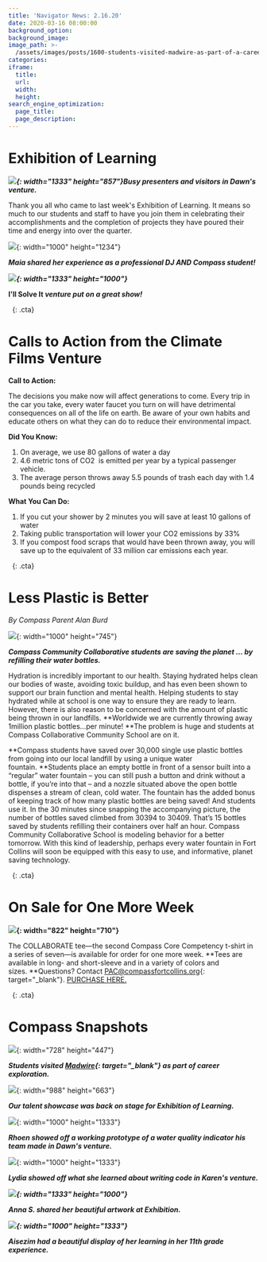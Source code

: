 ```yaml
---
title: 'Navigator News: 2.16.20'
date: 2020-03-16 08:00:00
background_option:
background_image:
image_path: >-
  /assets/images/posts/1600-students-visited-madwire-as-part-of-a-career-exploration.jpg
categories:
iframe:
  title:
  url:
  width:
  height:
search_engine_optimization:
  page_title:
  page_description:
---
```


# Exhibition of Learning

***![](/assets/images/busy-presenters-and-visitors-in-dawn-s-coding-venture.jpg){: width="1333" height="857"}Busy presenters and visitors in Dawn's venture.***

Thank you all who came to last week's Exhibition of Learning. It means so much to our students and staff to have you join them in celebrating their accomplishments and the completion of projects they have poured their time and energy into over the quarter.

![](/assets/images/maia-shared-her-life-as-a-professional-dj-at-exhibition.jpg){: width="1000" height="1234"}

***Maia shared her experience as a professional DJ AND Compass student\!***

***![](/assets/images/i-ll-solve-it-venture-put-on-a-great-show-at-exhibition.jpg){: width="1333" height="1000"}***

**I'll Solve It&nbsp;*venture put on a great show\!***

&nbsp;
{: .cta}

# **Calls to Action from the Climate Films Venture**

**Call to Action:**

The decisions you make now will affect generations to come. Every trip in the car you take, every water faucet you turn on will have detrimental consequences on all of the life on earth. Be aware of your own habits and educate others on what they can do to reduce their environmental impact.&nbsp;

**Did You Know:**

1. On average, we use 80 gallons of water a day
2. 4\.6 metric tons of CO2&nbsp; is emitted per year by a typical passenger vehicle.&nbsp;
3. The average person throws away 5.5 pounds of trash each day with 1.4 pounds being recycled

**What You Can Do:**

1. If you cut your shower by 2 minutes you will save at least 10 gallons of water
2. Taking public transportation will lower your CO2 emissions by 33%
3. If you compost food scraps that would have been thrown away, you will save up to the equivalent of 33 million car emissions each year.&nbsp;

&nbsp;
{: .cta}

# **Less Plastic is Better**

*By Compass Parent Alan Burd*

![](/assets/images/water-conservation-at-compass-community-collaborative-school.jpg){: width="1000" height="745"}

***Compass Community Collaborative students are saving the planet … by refilling their water bottles.***

Hydration is incredibly important to our health. Staying hydrated helps clean our bodies of waste, avoiding toxic buildup, and has even been shown to support our brain function and mental health. Helping students to stay hydrated while at school is one way to ensure they are ready to learn. However, there is also reason to be concerned with the amount of plastic being thrown in our landfills.&nbsp;**Worldwide we are currently throwing away 1million plastic bottles…per minute\!&nbsp;**The problem is huge and students at Compass Collaborative Community School are on it.&nbsp;

**Compass students have saved over 30,000 single use plastic bottles from going into our local landfill by using a unique water fountain.&nbsp;**Students place an empty bottle in front of a sensor built into a “regular” water fountain – you can still push a button and drink without a bottle, if you’re into that – and a nozzle situated above the open bottle dispenses a stream of clean, cold water. The fountain has the added bonus of keeping track of how many plastic bottles are being saved\! And students use it. In the 30 minutes since snapping the accompanying picture, the number of bottles saved climbed from 30394 to 30409. That’s 15 bottles saved by students refilling their containers over half an hour. Compass Community Collaborative School is modeling behavior for a better tomorrow. With this kind of leadership, perhaps every water fountain in Fort Collins will soon be equipped with this easy to use, and informative, planet saving technology.

&nbsp;
{: .cta}

# **On Sale for One More Week**

**![](/assets/images/screen-shot-2020-03-14-at-12-02-09-pm.png){: width="822" height="710"}**

The COLLABORATE tee—the second Compass Core Competency t-shirt in a series of seven—is available for order for one more week.&nbsp;**Tees are available in long- and short-sleeve and in a variety of colors and sizes.&nbsp;**Questions? Contact&nbsp;[PAC@compassfortcollins.org](mailto:pac@compassfortcollins.org?subject=T-Shirt%20Question){: target="_blank"}. [PURCHASE HERE.](https://www.customink.com/fundraising/collaborate)

&nbsp;
{: .cta}

# Compass Snapshots

![](/assets/images/students-visited-madwire-as-part-of-a-career-exploration.jpg){: width="728" height="447"}

***Students visited&nbsp;[Madwire](https://www.madwire.com/){: target="_blank"}&nbsp;as part of career exploration.***

![](/assets/images/our-talent-showcase-was-back-on-stage-for-exhibition.jpg){: width="988" height="663"}

***Our talent showcase was back on stage for Exhibition of Learning.***

![](/assets/images/rhoen-showed-off-a-working-prototype-of-a-water-quality-indicator-his-team-made-in-dawn-s-venture.jpg){: width="1000" height="1333"}

***Rhoen showed off a working prototype of a water quality indicator his team made in Dawn's venture.***

![](/assets/images/lydia-showed-off-what-she-had-learned-about-how-code-is-written-to-make-video-games-addictive-at-exhibition.jpg){: width="1000" height="1333"}

***Lydia showed off what she learned about writing code in Karen's venture.***

***![](/assets/images/anna-s--shared-her-beautiful-art-at-exhibition.jpg){: width="1333" height="1000"}***

***Anna S. shared her beautiful artwork at&nbsp;**Exhibition**.***

***![](/assets/images/aisezim-had-a-beautiful-display-of-her-learning-in-her-11th-grade-experience.jpg){: width="1000" height="1333"}***

***Aisezim had a beautiful display of her learning in her 11th grade experience.***